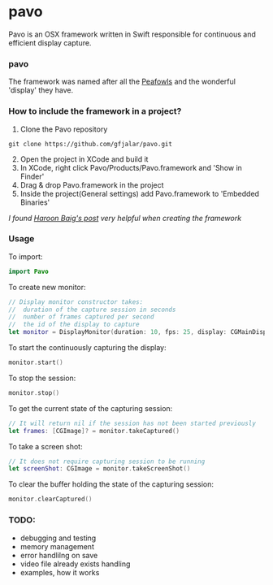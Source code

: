 # pavo

Pavo is an OSX framework written in Swift responsible for continuous and
efficient display capture.

### pavo
The framework was named after all the [Peafowls](http://en.wikipedia.org/wiki/Peafowl)
and the wonderful 'display' they have.

### How to include the framework in a project?
1. Clone the Pavo repository
```
git clone https://github.com/gfjalar/pavo.git
```
2. Open the project in XCode and build it
3. In XCode, right click Pavo/Products/Pavo.framework and 'Show in Finder'
4. Drag & drop Pavo.framework in the project
5. Inside the project(General settings) add Pavo.framework to
'Embedded Binaries'

*I found [Haroon Baig's post](https://medium.com/@PyBaig/build-your-own-cocoa-touch-frameworks-in-swift-d4ea3d1f9ca3) very helpful when creating the framework*

### Usage

To import:
```swift
import Pavo
```

To create new monitor:
```swift
// Display monitor constructor takes:
//  duration of the capture session in seconds
//  number of frames captured per second
//  the id of the display to capture
let monitor = DisplayMonitor(duration: 10, fps: 25, display: CGMainDisplayID())
```

To start the continuously capturing the display:
```swift
monitor.start()
```

To stop the session:
```swift
monitor.stop()
```

To get the current state of the capturing session:
```swift
// It will return nil if the session has not been started previously
let frames: [CGImage]? = monitor.takeCaptured()
```

To take a screen shot:
```swift
// It does not require capturing session to be running
let screenShot: CGImage = monitor.takeScreenShot()
```

To clear the buffer holding the state of the capturing session:
```swift
monitor.clearCaptured()
```

### TODO:
* debugging and testing
* memory management
* error handlilng on save
* video file already exists handling
* examples, how it works
